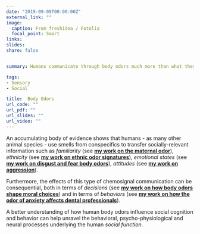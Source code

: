 ```yaml
---
date: "2019-09-09T00:00:00Z"
external_link: ""
image:
  caption: From freshidea / Fotolia
  focal_point: Smart
links:
slides: 
share: false 


summary: Humans communicate through body odors much more than what they think possible. 

tags:
- Sensory
- Social

title:  Body Odors
url_code: ""
url_pdf: ""
url_slides: ""
url_video: ""
---
```


An accumulating body of evidence shows that humans - as many other animal species - use smells from conspecifics to transfer socially-relevant information such as *familiarity* (see [**my work on the maternal odor**](http://127.0.0.1:4321/publication/journal-article/12_parma-et-al.-2014/)), *ethnicity* (see [**my work on ethnic odor signatures**](http://127.0.0.1:4321/publication/journal-article/38_parma-et-al.-2019/)), *emotional states* (see [**my work on disgust and fear body odors**](http://127.0.0.1:4321/publication/journal-article/29_ferreira-et-al.-2018/)), *attitudes* (see [**my work on aggression**](http://127.0.0.1:4321/publication/journal-article/15_mutic-et-al.-2015/)). 

Furthermore, the effects of this type of chemosignal communication can be consequential, both in terms of *decisions* (see [**my work on how body odors shape moral choices**](http://127.0.0.1:4321/publication/journal-article/37_cecchetto-et-al.-2019/)) and in terms of *behaviors* (see [**my work on how the odor of anxiety affects dental professionals**](http://127.0.0.1:4321/publication/journal-article/30_singh-et-al.-2018/)). 

A better understanding of how human body odors influence social cognition and behavior  can help unravel the behavioral, psycho-physiological and neural processes underlying the human *social function*.
